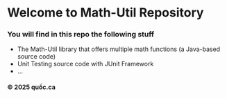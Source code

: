 # Welcome to Math-Util Repository
### You will find in this repo the following stuff
* The Math-Util library that offers multiple math functions (a Java-based source code)
* Unit Testing source code with JUnit Framework
* ...


#### © 2025 quốc.ca